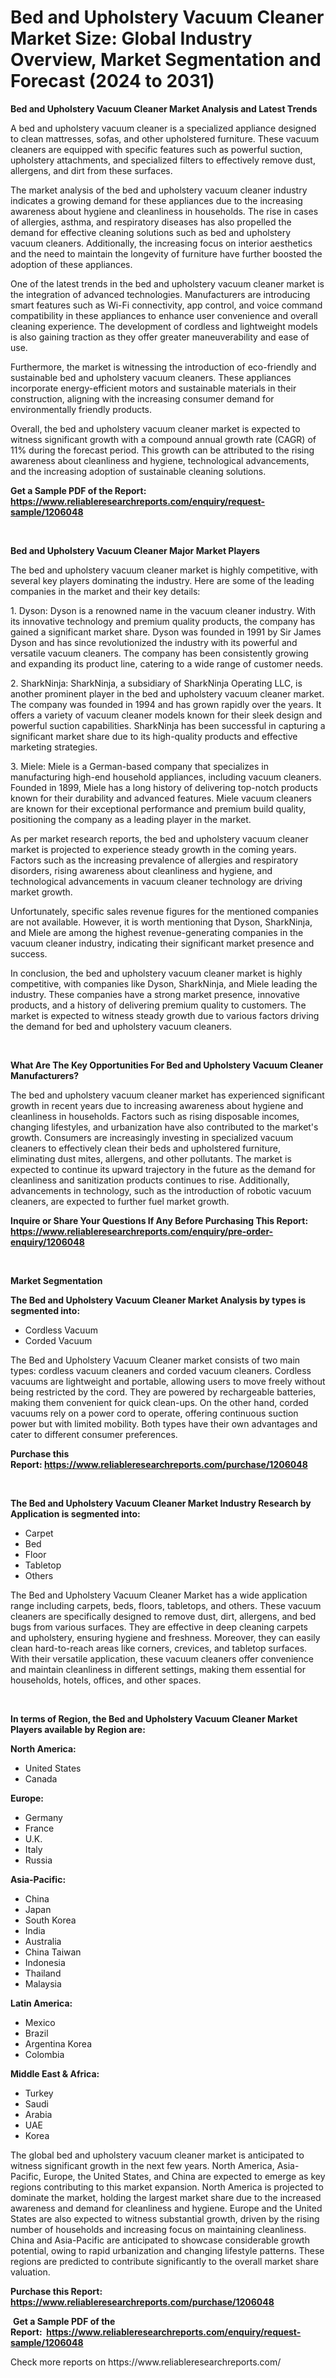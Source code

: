 <p><h1>Bed and Upholstery Vacuum Cleaner Market Size: Global Industry Overview, Market Segmentation and Forecast (2024 to 2031)</h1></p><p><strong>Bed and Upholstery Vacuum Cleaner Market Analysis and Latest Trends</strong></p>
<p><p>A bed and upholstery vacuum cleaner is a specialized appliance designed to clean mattresses, sofas, and other upholstered furniture. These vacuum cleaners are equipped with specific features such as powerful suction, upholstery attachments, and specialized filters to effectively remove dust, allergens, and dirt from these surfaces.</p><p>The market analysis of the bed and upholstery vacuum cleaner industry indicates a growing demand for these appliances due to the increasing awareness about hygiene and cleanliness in households. The rise in cases of allergies, asthma, and respiratory diseases has also propelled the demand for effective cleaning solutions such as bed and upholstery vacuum cleaners. Additionally, the increasing focus on interior aesthetics and the need to maintain the longevity of furniture have further boosted the adoption of these appliances.</p><p>One of the latest trends in the bed and upholstery vacuum cleaner market is the integration of advanced technologies. Manufacturers are introducing smart features such as Wi-Fi connectivity, app control, and voice command compatibility in these appliances to enhance user convenience and overall cleaning experience. The development of cordless and lightweight models is also gaining traction as they offer greater maneuverability and ease of use.</p><p>Furthermore, the market is witnessing the introduction of eco-friendly and sustainable bed and upholstery vacuum cleaners. These appliances incorporate energy-efficient motors and sustainable materials in their construction, aligning with the increasing consumer demand for environmentally friendly products.</p><p>Overall, the bed and upholstery vacuum cleaner market is expected to witness significant growth with a compound annual growth rate (CAGR) of 11% during the forecast period. This growth can be attributed to the rising awareness about cleanliness and hygiene, technological advancements, and the increasing adoption of sustainable cleaning solutions.</p></p>
<p><strong>Get a Sample PDF of the Report:&nbsp; <a href="https://www.reliableresearchreports.com/enquiry/request-sample/1206048">https://www.reliableresearchreports.com/enquiry/request-sample/1206048</a></strong></p>
<p>&nbsp;</p>
<p><strong>Bed and Upholstery Vacuum Cleaner Major Market Players</strong></p>
<p><p>The bed and upholstery vacuum cleaner market is highly competitive, with several key players dominating the industry. Here are some of the leading companies in the market and their key details:</p><p>1. Dyson: Dyson is a renowned name in the vacuum cleaner industry. With its innovative technology and premium quality products, the company has gained a significant market share. Dyson was founded in 1991 by Sir James Dyson and has since revolutionized the industry with its powerful and versatile vacuum cleaners. The company has been consistently growing and expanding its product line, catering to a wide range of customer needs.</p><p>2. SharkNinja: SharkNinja, a subsidiary of SharkNinja Operating LLC, is another prominent player in the bed and upholstery vacuum cleaner market. The company was founded in 1994 and has grown rapidly over the years. It offers a variety of vacuum cleaner models known for their sleek design and powerful suction capabilities. SharkNinja has been successful in capturing a significant market share due to its high-quality products and effective marketing strategies.</p><p>3. Miele: Miele is a German-based company that specializes in manufacturing high-end household appliances, including vacuum cleaners. Founded in 1899, Miele has a long history of delivering top-notch products known for their durability and advanced features. Miele vacuum cleaners are known for their exceptional performance and premium build quality, positioning the company as a leading player in the market.</p><p>As per market research reports, the bed and upholstery vacuum cleaner market is projected to experience steady growth in the coming years. Factors such as the increasing prevalence of allergies and respiratory disorders, rising awareness about cleanliness and hygiene, and technological advancements in vacuum cleaner technology are driving market growth.</p><p>Unfortunately, specific sales revenue figures for the mentioned companies are not available. However, it is worth mentioning that Dyson, SharkNinja, and Miele are among the highest revenue-generating companies in the vacuum cleaner industry, indicating their significant market presence and success.</p><p>In conclusion, the bed and upholstery vacuum cleaner market is highly competitive, with companies like Dyson, SharkNinja, and Miele leading the industry. These companies have a strong market presence, innovative products, and a history of delivering premium quality to customers. The market is expected to witness steady growth due to various factors driving the demand for bed and upholstery vacuum cleaners.</p></p>
<p>&nbsp;</p>
<p><strong>What Are The Key Opportunities For Bed and Upholstery Vacuum Cleaner Manufacturers?</strong></p>
<p><p>The bed and upholstery vacuum cleaner market has experienced significant growth in recent years due to increasing awareness about hygiene and cleanliness in households. Factors such as rising disposable incomes, changing lifestyles, and urbanization have also contributed to the market's growth. Consumers are increasingly investing in specialized vacuum cleaners to effectively clean their beds and upholstered furniture, eliminating dust mites, allergens, and other pollutants. The market is expected to continue its upward trajectory in the future as the demand for cleanliness and sanitization products continues to rise. Additionally, advancements in technology, such as the introduction of robotic vacuum cleaners, are expected to further fuel market growth.</p></p>
<p><strong>Inquire or Share Your Questions If Any Before Purchasing This Report: <a href="https://www.reliableresearchreports.com/enquiry/pre-order-enquiry/1206048">https://www.reliableresearchreports.com/enquiry/pre-order-enquiry/1206048</a></strong></p>
<p>&nbsp;</p>
<p><strong>Market Segmentation</strong></p>
<p><strong>The Bed and Upholstery Vacuum Cleaner Market Analysis by types is segmented into:</strong></p>
<p><ul><li>Cordless Vacuum</li><li>Corded Vacuum</li></ul></p>
<p><p>The Bed and Upholstery Vacuum Cleaner market consists of two main types: cordless vacuum cleaners and corded vacuum cleaners. Cordless vacuums are lightweight and portable, allowing users to move freely without being restricted by the cord. They are powered by rechargeable batteries, making them convenient for quick clean-ups. On the other hand, corded vacuums rely on a power cord to operate, offering continuous suction power but with limited mobility. Both types have their own advantages and cater to different consumer preferences.</p></p>
<p><strong>Purchase this Report:&nbsp;<a href="https://www.reliableresearchreports.com/purchase/1206048">https://www.reliableresearchreports.com/purchase/1206048</a></strong></p>
<p>&nbsp;</p>
<p><strong>The Bed and Upholstery Vacuum Cleaner Market Industry Research by Application is segmented into:</strong></p>
<p><ul><li>Carpet</li><li>Bed</li><li>Floor</li><li>Tabletop</li><li>Others</li></ul></p>
<p><p>The Bed and Upholstery Vacuum Cleaner Market has a wide application range including carpets, beds, floors, tabletops, and others. These vacuum cleaners are specifically designed to remove dust, dirt, allergens, and bed bugs from various surfaces. They are effective in deep cleaning carpets and upholstery, ensuring hygiene and freshness. Moreover, they can easily clean hard-to-reach areas like corners, crevices, and tabletop surfaces. With their versatile application, these vacuum cleaners offer convenience and maintain cleanliness in different settings, making them essential for households, hotels, offices, and other spaces.</p></p>
<p>&nbsp;</p>
<p><strong>In terms of Region, the Bed and Upholstery Vacuum Cleaner Market Players available by Region are:</strong></p>
<p>
    <p> <strong> North America: </strong>
        <ul>
            <li>United States</li>
            <li>Canada</li>
        </ul>
        </p> 
    <p> <strong> Europe: </strong>
        <ul>
            <li>Germany</li>
            <li>France</li>
            <li>U.K.</li>
            <li>Italy</li>
            <li>Russia</li>
        </ul>
        </p> 
    <p> <strong> Asia-Pacific: </strong>
        <ul>
            <li>China</li>
            <li>Japan</li>
            <li>South Korea</li>
            <li>India</li>
            <li>Australia</li>
            <li>China Taiwan</li>
            <li>Indonesia</li>
            <li>Thailand</li>
            <li>Malaysia</li>
        </ul>
        </p> 
    <p> <strong> Latin America: </strong>
        <ul>
            <li>Mexico</li>
            <li>Brazil</li>
            <li>Argentina Korea</li>
            <li>Colombia</li>
        </ul>
        </p> 
    <p> <strong> Middle East & Africa: </strong>
        <ul>
            <li>Turkey</li>
            <li>Saudi</li>
            <li>Arabia</li>
            <li>UAE</li>
            <li>Korea</li>
        </ul>
    </p>
    </p>
<p><p>The global bed and upholstery vacuum cleaner market is anticipated to witness significant growth in the next few years. North America, Asia-Pacific, Europe, the United States, and China are expected to emerge as key regions contributing to this market expansion. North America is projected to dominate the market, holding the largest market share due to the increased awareness and demand for cleanliness and hygiene. Europe and the United States are also expected to witness substantial growth, driven by the rising number of households and increasing focus on maintaining cleanliness. China and Asia-Pacific are anticipated to showcase considerable growth potential, owing to rapid urbanization and changing lifestyle patterns. These regions are predicted to contribute significantly to the overall market share valuation.</p></p>
<p><strong>Purchase this Report: <a href="https://www.reliableresearchreports.com/purchase/1206048">https://www.reliableresearchreports.com/purchase/1206048</a></strong></p>
<p>&nbsp;<strong>Get a Sample PDF of the Report:&nbsp;&nbsp;<a href="https://www.reliableresearchreports.com/enquiry/request-sample/1206048">https://www.reliableresearchreports.com/enquiry/request-sample/1206048</a></strong></p>
<p><strong></strong></p>
<p>Check more reports on https://www.reliableresearchreports.com/</p>